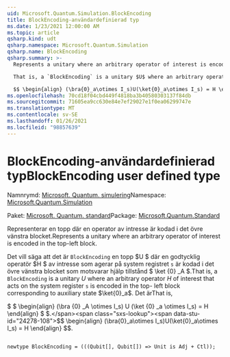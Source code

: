 ```yaml
---
uid: Microsoft.Quantum.Simulation.BlockEncoding
title: BlockEncoding-användardefinierad typ
ms.date: 1/23/2021 12:00:00 AM
ms.topic: article
qsharp.kind: udt
qsharp.namespace: Microsoft.Quantum.Simulation
qsharp.name: BlockEncoding
qsharp.summary: >-
  Represents a unitary where an arbitrary operator of interest is encoded in the top-left block.

  That is, a `BlockEncoding` is a unitary $U$ where an arbitrary operator $H$ of interest that acts on the system register `s` is encoded in the top- left block corresponding to auxiliary state $\ket{0}_a$. That is,

  $$ \begin{align} (\bra{0}_a\otimes I_s)U(\ket{0}_a\otimes I_s) = H \end{align} $$.
ms.openlocfilehash: 70cd18f04cbd449f4818ba3b40580303137f84db
ms.sourcegitcommit: 71605ea9cc630e84e7ef29027e1f0ea06299747e
ms.translationtype: MT
ms.contentlocale: sv-SE
ms.lasthandoff: 01/26/2021
ms.locfileid: "98857639"
---
```

# <a name="blockencoding-user-defined-type"></a><span data-ttu-id="24278-102">BlockEncoding-användardefinierad typ</span><span class="sxs-lookup"><span data-stu-id="24278-102">BlockEncoding user defined type</span></span>

<span data-ttu-id="24278-103">Namnrymd: [Microsoft. Quantum. simulering](xref:Microsoft.Quantum.Simulation)</span><span class="sxs-lookup"><span data-stu-id="24278-103">Namespace: [Microsoft.Quantum.Simulation](xref:Microsoft.Quantum.Simulation)</span></span>

<span data-ttu-id="24278-104">Paket: [Microsoft. Quantum. standard](https://nuget.org/packages/Microsoft.Quantum.Standard)</span><span class="sxs-lookup"><span data-stu-id="24278-104">Package: [Microsoft.Quantum.Standard](https://nuget.org/packages/Microsoft.Quantum.Standard)</span></span>


<span data-ttu-id="24278-105">Representerar en topp där en operator av intresse är kodad i det övre vänstra blocket.</span><span class="sxs-lookup"><span data-stu-id="24278-105">Represents a unitary where an arbitrary operator of interest is encoded in the top-left block.</span></span>

<span data-ttu-id="24278-106">Det vill säga att det är `BlockEncoding` en topp $U $ där en godtycklig operatör $H $ av intresse som agerar på system registret `s` är kodad i det övre vänstra blocket som motsvarar hjälp tillstånd $ \ket {0} _A $.</span><span class="sxs-lookup"><span data-stu-id="24278-106">That is, a `BlockEncoding` is a unitary $U$ where an arbitrary operator $H$ of interest that acts on the system register `s` is encoded in the top- left block corresponding to auxiliary state $\ket{0}_a$.</span></span> <span data-ttu-id="24278-107">Det är</span><span class="sxs-lookup"><span data-stu-id="24278-107">That is,</span></span>

<span data-ttu-id="24278-108">$ $ \begin{align} (\bra {0} _A \otimes I_s) U (\ket {0} _a \otimes I_s) = H \end{align} $ $.</span><span class="sxs-lookup"><span data-stu-id="24278-108">$$ \begin{align} (\bra{0}_a\otimes I_s)U(\ket{0}_a\otimes I_s) = H \end{align} $$.</span></span>

```qsharp

newtype BlockEncoding = (((Qubit[], Qubit[]) => Unit is Adj + Ctl));
```

